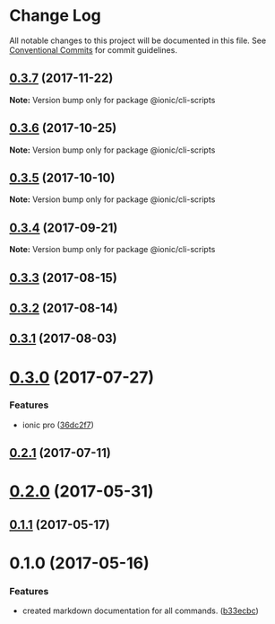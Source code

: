 # Change Log

All notable changes to this project will be documented in this file.
See [Conventional Commits](https://conventionalcommits.org) for commit guidelines.

<a name="0.3.7"></a>
## [0.3.7](https://github.com/ionic-team/ionic-cli/compare/@ionic/cli-scripts@0.3.6...@ionic/cli-scripts@0.3.7) (2017-11-22)




**Note:** Version bump only for package @ionic/cli-scripts

<a name="0.3.6"></a>
## [0.3.6](https://github.com/ionic-team/ionic-cli/compare/@ionic/cli-scripts@0.3.5...@ionic/cli-scripts@0.3.6) (2017-10-25)




**Note:** Version bump only for package @ionic/cli-scripts

<a name="0.3.5"></a>
## [0.3.5](https://github.com/ionic-team/ionic-cli/compare/@ionic/cli-scripts@0.3.4...@ionic/cli-scripts@0.3.5) (2017-10-10)




**Note:** Version bump only for package @ionic/cli-scripts

<a name="0.3.4"></a>
## [0.3.4](https://github.com/ionic-team/ionic-cli/compare/@ionic/cli-scripts@0.3.3...@ionic/cli-scripts@0.3.4) (2017-09-21)




**Note:** Version bump only for package @ionic/cli-scripts

<a name="0.3.3"></a>
## [0.3.3](https://github.com/ionic-team/ionic-cli/compare/@ionic/cli-scripts@0.3.2...@ionic/cli-scripts@0.3.3) (2017-08-15)




<a name="0.3.2"></a>
## [0.3.2](https://github.com/ionic-team/ionic-cli/compare/@ionic/cli-scripts@0.3.1...@ionic/cli-scripts@0.3.2) (2017-08-14)




<a name="0.3.1"></a>
## [0.3.1](https://github.com/ionic-team/ionic-cli/compare/@ionic/cli-scripts@0.3.0...@ionic/cli-scripts@0.3.1) (2017-08-03)




<a name="0.3.0"></a>
# [0.3.0](https://github.com/ionic-team/ionic-cli/compare/@ionic/cli-scripts@0.2.1...@ionic/cli-scripts@0.3.0) (2017-07-27)


### Features

* ionic pro ([36dc2f7](https://github.com/ionic-team/ionic-cli/commit/36dc2f7))




<a name="0.2.1"></a>
## [0.2.1](https://github.com/ionic-team/ionic-cli/compare/@ionic/cli-scripts@0.2.0...@ionic/cli-scripts@0.2.1) (2017-07-11)




<a name="0.2.0"></a>
# [0.2.0](https://github.com/ionic-team/ionic-cli/compare/@ionic/cli-scripts@0.1.1...@ionic/cli-scripts@0.2.0) (2017-05-31)




<a name="0.1.1"></a>
## [0.1.1](https://github.com/ionic-team/ionic-cli/compare/@ionic/cli-scripts@0.1.0...@ionic/cli-scripts@0.1.1) (2017-05-17)




<a name="0.1.0"></a>
# 0.1.0 (2017-05-16)


### Features

* created markdown documentation for all commands. ([b33ecbc](https://github.com/ionic-team/ionic-cli/commit/b33ecbc))

